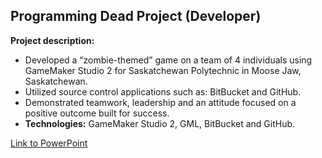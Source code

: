## Programming Dead Project (Developer)

**Project description:** 
  -	Developed a “zombie-themed” game on a team of 4 individuals using GameMaker Studio 2 for Saskatchewan Polytechnic in Moose Jaw,           Saskatchewan.
  -	Utilized source control applications such as: BitBucket and GitHub.
  -	Demonstrated teamwork, leadership and an attitude focused on a positive outcome built for success.
  -	**Technologies:** GameMaker Studio 2, GML, BitBucket and GitHub.


[Link to PowerPoint](/pdf/Programming_Dead_Presentation.pdf)


